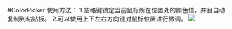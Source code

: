 #ColorPicker
使用方法：
1.空格键锁定当前鼠标所在位置处的颜色值，并且自动复制到粘贴板。
2.可以使用上下左右方向键对鼠标位置进行微调。
<img src="http://bj.bcebos.com/cnzhujie/github/colorpicker.gif?responseContentDisposition=attachment&authorization=bce-auth-v1%2FB3673a86561159ddb144851153e653b0%2F2015-04-28T10%3A30%3A12Z%2F600000000%2Fhost%2Fc547c4147d05a89394a41628e551445ffc75e9fc30a18a35c9788d98e743290d"/>